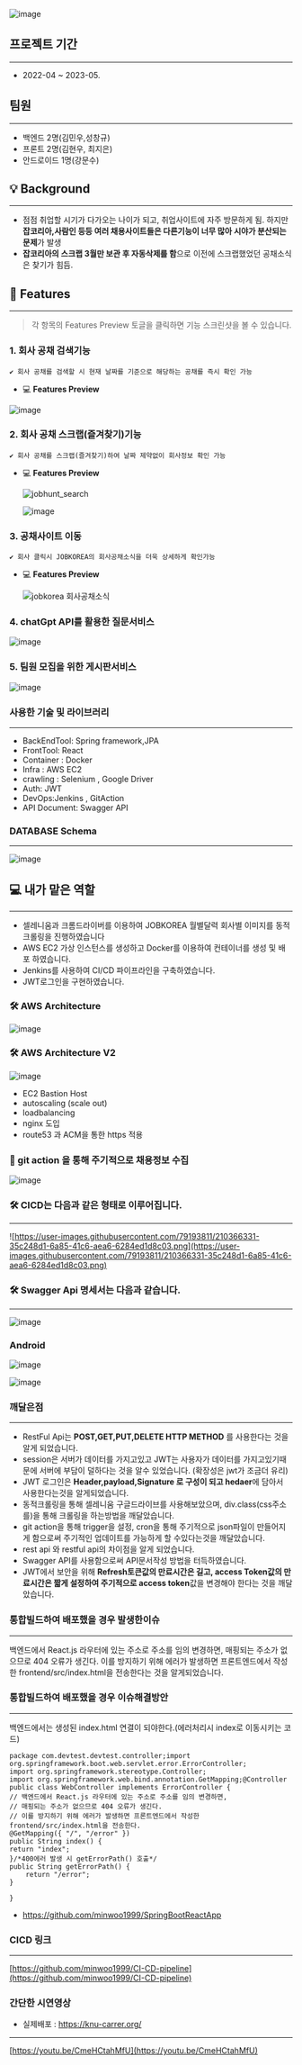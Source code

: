 ![image](https://user-images.githubusercontent.com/79193811/224291245-5a19eb86-4d94-4db3-ab8d-fdcfb048b262.png)


## 프로젝트 기간

---

- 2022-04 ~ 2023-05.

## 팀원

---

- 백엔드 2명(김민우,성창규)
- 프론트 2명(김현우, 최지은)
- 안드로이드 1명(강문수)

## 💡 Background

---

- 점점 취업할 시기가 다가오는 나이가 되고, 취업사이트에 자주 방문하게 됨. 하지만 **잡코리아,사람인 등등 여러 채용사이트들은 다른기능이 너무 많아 시야가 분산되는 문제**가 발생
- **잡코리아의 스크랩 3월만 보관 후 자동삭제를 함**으로 이전에 스크랩했었던 공채소식은 찾기가 힘듬.

## 📝 Features

---

> 각 항목의 Features Preview 토글을 클릭하면 기능 스크린샷을 볼 수 있습니다.
> 

### 1.  회사 공채 검색기능

```
✔️ 회사 공채를 검색할 시 현재 날짜를 기준으로 해당하는 공채를 즉시 확인 가능
```

- 💻 **Features Preview**
    
![image](https://github.com/minwoo1999/JOBHUNT_JPA/assets/79193811/8715a043-8b47-4299-b0d3-0baf6272aa27)


    

### 2.  회사 공채 스크랩(즐겨찾기)기능

```
✔️ 회사 공채를 스크랩(즐겨찾기)하여 날짜 제약없이 회사정보 확인 가능
```

- 💻 **Features Preview**
    
   ![jobhunt_search](https://user-images.githubusercontent.com/79193811/224291805-98d758f4-8cc2-4660-9dc2-109827ba8803.PNG)
   
   ![image](https://github.com/minwoo1999/JOBHUNT_JPA/assets/79193811/6bfcabb6-7bb5-41a9-b86d-ceab1de35e02)


### 3.  공채사이트 이동

```
✔️ 회사 클릭시 JOBKOREA의 회사공채소식을 더욱 상세하게 확인가능 
```

- 💻 **Features Preview**
    
   ![jobkorea 회사공채소식](https://user-images.githubusercontent.com/79193811/224291819-aa8b3ecc-b927-4e94-915d-034435acfd61.PNG)
   
### 4. chatGpt API를 활용한 질문서비스

![image](https://github.com/minwoo1999/JOBHUNT_JPA/assets/79193811/1660f946-a4d5-4c2f-aa2a-673f1681f414)

### 5. 팀원 모집을 위한 게시판서비스

![image](https://github.com/minwoo1999/JOBHUNT_JPA/assets/79193811/f9a65494-ef92-40f5-a32b-c380fcb7ff5d)


    

### 사용한 기술 및 라이브러리

---

- BackEndTool: Spring framework,JPA
- FrontTool: React
- Container : Docker
- Infra : AWS EC2
- crawling : Selenium , Google Driver
- Auth: JWT
- DevOps:Jenkins , GitAction
- API Document: Swagger API

### DATABASE S**chema**

---
![image](https://github.com/minwoo1999/JOBHUNT_JPA/assets/79193811/6c046b22-5abf-4398-986a-345fd26be880)


## 💻 내가 맡은 역할

---

- 셀레니움과 크롬드라이버를 이용하여 JOBKOREA 월별달력 회사별 이미지를 동적크롤링을 진행하였습니다
- AWS EC2 가상 인스턴스를 생성하고 Docker를 이용하여 컨테이너를 생성 및 배포 하였습니다.
- Jenkins를 사용하여 CI/CD 파이프라인을 구축하였습니다.
- JWT로그인을 구현하였습니다.

### 🛠️ AWS Architecture

![image](https://user-images.githubusercontent.com/79193811/224347111-58d01daf-edad-4d6d-8eaf-9cfdb3aea7ed.png)

### 🛠️ AWS Architecture V2

![image](https://github.com/withcareer/backend_jobhunt/assets/79193811/0c5d2cee-c9d9-4b7e-8723-e10f0266e825)

- EC2 Bastion Host
- autoscaling (scale out)
- loadbalancing
- nginx 도입
- route53 과 ACM을 통한 https 적용


### 📝 git action 을 통해 주기적으로 채용정보 수집

![image](https://github.com/minwoo1999/JOBHUNT_JPA/assets/79193811/8f8d12cf-f38c-47cf-86f6-fade36f2ed93)




### 🛠️ CICD는 다음과 같은 형태로 이루어집니다.

---

![https://user-images.githubusercontent.com/79193811/210366331-35c248d1-6a85-41c6-aea6-6284ed1d8c03.png](https://user-images.githubusercontent.com/79193811/210366331-35c248d1-6a85-41c6-aea6-6284ed1d8c03.png)

### 🛠️ Swagger Api 명세서는 다음과 같습니다.

---

![image](https://user-images.githubusercontent.com/79193811/224291341-95732d30-8451-4223-b2cf-b13d3afda83e.png)

### Android

![image](https://github.com/minwoo1999/JOBHUNT_JPA/assets/79193811/93e03074-9089-452a-a266-72b5977b7305)

![image](https://github.com/minwoo1999/JOBHUNT_JPA/assets/79193811/3ce73629-a045-4873-8c98-e1f1e7136c6d)




### 깨달은점

---

- RestFul Api는 **POST,GET,PUT,DELETE HTTP METHOD** 를 사용한다는 것을 알게 되었습니다.
- session은 서버가 데이터를 가지고있고 JWT는 사용자가 데이터를 가지고있기때문에 서버에 부담이 덜하다는 것을 알수 있었습니다. (확장성은 jwt가 조금더 유리)
- JWT 로그인은 **Header,payload,Signature 로 구성이 되고 hedaer**에 담아서 사용한다는것을 알게되었습니다.
- 동적크롤링을 통해 셀레니움 구글드라이브를 사용해보았으며, div.class(css주소를)을 통해 크롤링을 하는방법을 깨달았습니다.
- git action을 통해 trigger을 설정, cron을 통해 주기적으로 json파일이 만들어지게 함으로써 주기적인 업데이트를 가능하게 할 수있다는것을 깨달았습니다.
- rest api 와 restful api의 차이점을 알게 되었습니다.
- Swagger API를 사용함으로써 API문서작성 방법을 터득하였습니다.
- JWT에서 보안을 위해 **Refresh토큰값의 만료시간은 길고, access Token값의 만료시간은 짧게 설정하여 주기적으로 access token**값을 변경해야 한다는 것을 깨달았습니다.

### 통합빌드하여 배포했을 경우 **발생한이슈**

---

백엔드에서 React.js 라우터에 있는 주소로 주소를 임의 변경하면, 매핑되는 주소가 없으므로 404 오류가 생긴다. 이를 방지하기 위해 에러가 발생하면 프론트엔드에서 작성한 frontend/src/index.html을 전송한다는 것을 알게되었습니다.

### 통합빌드하여 배포했을 경우 **이슈해결방안**

---

백엔드에서는 생성된 index.html 연결이 되야한다.(에러처리시 index로 이동시키는 코드)

```
package com.devtest.devtest.controller;import org.springframework.boot.web.servlet.error.ErrorController;
import org.springframework.stereotype.Controller;
import org.springframework.web.bind.annotation.GetMapping;@Controller
public class WebController implements ErrorController {
// 백엔드에서 React.js 라우터에 있는 주소로 주소를 임의 변경하면,
// 매핑되는 주소가 없으므로 404 오류가 생긴다.
// 이를 방지하기 위해 에러가 발생하면 프론트엔드에서 작성한 frontend/src/index.html을 전송한다.
@GetMapping({ "/", "/error" })
public String index() {
return "index";
}/*400에러 발생 시 getErrorPath() 호출*/
public String getErrorPath() {
    return "/error";
}

}
```

- https://github.com/minwoo1999/SpringBootReactApp


### CICD 링크

---

[https://github.com/minwoo1999/CI-CD-pipeline](https://github.com/minwoo1999/CI-CD-pipeline)

### 간단한 시연영상
- 실제배포 : https://knu-carrer.org/
---
[https://youtu.be/CmeHCtahMfU](https://youtu.be/CmeHCtahMfU)
